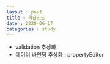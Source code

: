 ```yaml
---
layout : post
title : 학습진도
date : 2020-06-17
categories : study
---
```

+ validation 추상화
+ 데이터 바인딩 추상화 : propertyEditor
